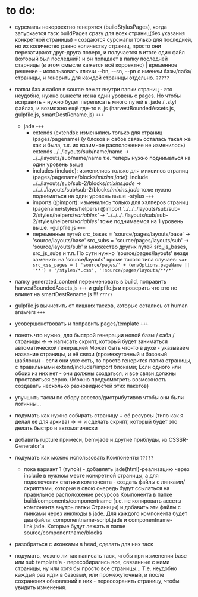 # to do:

- сурсмапы некорректно генерятся (buildStylusPages), когда запускается таск buildPages сразу для всех страниц(без указания конкретной страницы) - создаются сурсмапы только для последней, но их количество равно количеству страниц, просто они перезатирают друг-друга поверх, и получается в итоге один файл (который был последний) и он попадает в папку последней старницы (в этом смысле кажется всё корректно) | временное решение - использовать ключи --bn, --sn, --pn с именем базы/саба/страницы, и генерить для каждой страницы отдельно.  `?????`

- папки баз и сабов в source лежат внутри папки страниц - это неудобно, нужно вынести их на один уровень с pages. Но чтобы исправить - нужно будет переписать много путей в .jade / .styl файлах, и возможно ещё где-то в .js (harvestBoundedAssets.js, gulpfile.js, smartDestRename.js)  `+++`
  - jade  `+++`
    - extends (extends):
        изменились только для страниц (pages/pagename)
          (у блоков и сабов связь осталась такая же как и была, т.к. их взаимное расположение не изменилось)
        extends ../../layouts/sub/name/name -> ../../layouts/sub/name/name
        т.е. теперь нужно подниматься на один уровень выше
    - includes (include):
        изменились только для миксинов страниц (pages/pagename/blocks/_mixins.jade_):
        include ../../layouts/sub/sub-2/blocks/_mixins.jade_ -> ../../../layouts/sub/sub-2/blocks/_mixins.jade_
        тоже нужно подниматься на один уровень выше
  -stylus  `+++`
    - imports (@import):
        изменились только для хэлперов страниц (pagename/styles/helpers)
        @import '../../../layouts/sub/sub-2/styles/helpers/_variables'_ -> '../../../../layouts/sub/sub-2/styles/helpers/_variables'_
        тоже поднимаемся на 1 уровень выше.
  -gulpfile.js  `+++`
    - переменные путей
        src_bases = 'source/pages/layouts/base' -> 'source/layouts/base'
        src_subs = 'source/pages/layouts/sub' -> 'source/layouts/sub'
        и множество других путей
        src_js_bases, src_js_subs и т.п.
        По сути нужно 'source/pages/layouts' везде заменить на 'source/layouts'
        кроме такого типа случаев:
          `var src_css_pages = [
              'source/pages/' + (envOptions.pageName || '**') + '/styles/*.css',
              '!source/pages/layouts/**/*' `


- папку generated_content переименовать в build, поправить harvestBoundedAssets.js  `+++`
  и gulpfile.js и проверить что это не влияет на smartDestRename.js !!!  `?????`

- gulpfile.js вычистить от лишних тасков, которые остались от human answers `+++`


- усовершенствовать и поправить pages/template `+++`

- понять что нужно, для быстрой генерации новой базы / саба / страницы ->
-> написать скрипт, который будет заниматься автоматической генерацией
      Может быть что-то в духе - указываем название страницы, и её связи
      (промежуточный и базовый шаблоны) - если они уже есть, то просто генерится
      папка страницы, с правильными extend/include//import блоками;
      Если одного или обоих из них нет - они должны создаться, и все связи должны
      проставиться верно.
      (Можно предусмотреть возможность создавать несколько разновидностей этих пакетов)


- улучшить таски по сбору ассетов/дистрибутивов чтобы они были логичны...

- подумать как нужно собирать страницу + её ресурсы (типо как я делал её для архива) ->
-> и сделать скрипт, который будет это делать быстро и автоматически


- добавить rupture примеси, bem-jade и другие приблуды, из CSSSR-Generator'а

- подумать как можно использовать Компоненты  `?????`
  - пока вариант 1 (тупой) - добавлять jade(html)-реализацию через include в
    нужном месте конкретной страницы, а для подключения статики компонента -
    создать файлы с линками/скриптами, которые в свою очередь будут ссылаться
    на правильное расположение ресурсов Компонента в папке build/components/componentname
    (т.е. не копировать ассеты компонента внутрь папки Страницы) и добавить эти файлы с
    линками через инклюды в jade. Для каждого компонента будет два файла:
    componentname-script.jade и componentname-link.jade. Которые будут лежать в
    папке source/componentname/blocks

- разобраться с иконками в head, сделать для них таск

- подумать, можно ли так написать таск, чтобы при изменении base или sub template'а -
  пересобирались все, связанные с ними страницы, ну или хотя бы просто все страницы...
  Т.е. неудобно каждый раз идти в базовый, или промежуточный, и после сохранения обновлений
  в них - пересохранять страницу, чтобы увидить изменения. 
